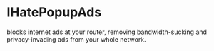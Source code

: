 # IHatePopupAds
 blocks internet ads at your router, removing bandwidth-sucking and privacy-invading ads from your whole network.
